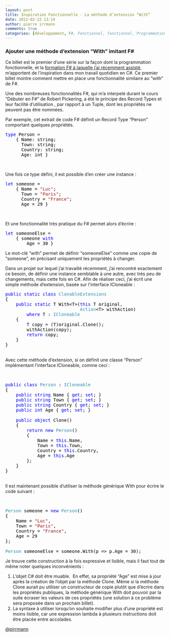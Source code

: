```yaml
---
layout: post
title: Inspiration Fonctionnelle - La méthode d’extension “With”
date: 2012-02-22 13:14
author: pierre irrmann
comments: true
categories: [développement, F#, Fonctionnel, fonctionnel, Programmation]
---
```

<h3>Ajouter une méthode d’extension “With” imitant F#</h3>  <p>Ce billet est le premier d’une série sur la façon dont la programmation fonctionnelle, et la <a href="http://www.arolla.fr/blog/2011/12/formation-f-avec-robert-pickering/">formation F# à laquelle j’ai récemment assisté</a>, m’apportent de l’inspiration dans mon travail quotidien en C#. Ce premier billet montre comment mettre en place une fonctionnalité similaire au “with” de F#.</p><!--more-->Une des nombreuses fonctionnalités F#, qui m’a interpelé durant le cours “Débuter en F#” de Robert Pickering, a été le principe des Record Types et leur facilité d’utilisation , par rapport à un Tuple, dont les propriétés ne peuvent pas être nommées.   <p>Par exemple, cet extrait de code F# définit un Record Type “Person” comportant quelques propriétés.</p>  <pre><span style="color: blue">type </span><span style="color: black">Person =
    { Name: string;
      Town: string;
      Country: string;
      Age: int }</span></pre>

<p>&#160;</p>

<p>Une fois ce type défini, il est possible d’en créer une instance :</p>

<pre><span style="color: blue">let </span><span style="color: black">someone =
    { Name = <span style="color: #a31515">&quot;Luc&quot;</span>;
      Town = <span style="color: #a31515">&quot;Paris&quot;</span>;
      Country = <span style="color: #a31515">&quot;France&quot;</span>;
      Age = 29 }</span></pre>

<p>&#160;</p>

<p>Et une fonctionnalité très pratique du F# permet alors d’écrire :</p>

<pre><span style="color: blue">let </span><span style="color: black">someoneElse =
    { someone <span style="color: blue">with</span>
        Age = 30 }</span></pre>

<p>Le mot-clé “with” permet de définir “someoneElse” comme une copie de “someone”, en précisant uniquement les propriétés à changer.</p>

<p>Dans un projet sur lequel j’ai travaillé récemment, j’ai rencontré exactement ce besoin, de définir une instance semblable à une autre, avec très peu de changements, mais cette fois en C#. Afin de réaliser ceci, j’ai écrit une simple méthode d’extension, basée sur l’interface ICloneable :</p>

<pre><span style="color: blue">public static class </span><span style="color: #2b91af">ClonableExtensions
</span><span style="color: black">{
    </span><span style="color: blue">public static </span><span style="color: black">T With&lt;T&gt;(</span><span style="color: blue">this </span><span style="color: black">T original,
                            </span><span style="color: #2b91af">Action</span><span style="color: black">&lt;T&gt; withAction)
        </span><span style="color: blue">where </span><span style="color: black">T : </span><span style="color: #2b91af">ICloneable
    </span><span style="color: black">{
        T copy = (T)original.Clone();
        withAction(copy);
        </span><span style="color: blue">return </span><span style="color: black">copy;
    }
}</span></pre>

<p>
  <br />Avec cette méthode d’extension, si on définit une classe “Person” implémentant l’interface ICloneable, comme ceci : 

  <br /></p>

<pre><span style="color: blue">public class </span><span style="color: #2b91af">Person </span><span style="color: black">: </span><span style="color: #2b91af">ICloneable
</span><span style="color: black">{
    </span><span style="color: blue">public string </span><span style="color: black">Name { </span><span style="color: blue">get</span><span style="color: black">; </span><span style="color: blue">set</span><span style="color: black">; }
    </span><span style="color: blue">public string </span><span style="color: black">Town { </span><span style="color: blue">get</span><span style="color: black">; </span><span style="color: blue">set</span><span style="color: black">; }
    </span><span style="color: blue">public string </span><span style="color: black">Country { </span><span style="color: blue">get</span><span style="color: black">; </span><span style="color: blue">set</span><span style="color: black">; }
    </span><span style="color: blue">public int </span><span style="color: black">Age { </span><span style="color: blue">get</span><span style="color: black">; </span><span style="color: blue">set</span><span style="color: black">; }

    </span><span style="color: blue">public object </span><span style="color: black">Clone()
    {
        </span><span style="color: blue">return new </span><span style="color: #2b91af">Person</span><span style="color: black">()
        {
            Name = </span><span style="color: blue">this</span><span style="color: black">.Name,
            Town = </span><span style="color: blue">this</span><span style="color: black">.Town,
            Country = </span><span style="color: blue">this</span><span style="color: black">.Country,
            Age = </span><span style="color: blue">this</span><span style="color: black">.Age
        };
    }
}</span></pre>

<p>
  <br />Il est maintenant possible d’utiliser la méthode générique With pour écrire le code suivant : 

  <br /></p>

<pre><span style="color: #2b91af">Person </span><span style="color: black">someone = </span><span style="color: blue">new </span><span style="color: #2b91af">Person</span><span style="color: black">()
{
    Name = </span><span style="color: #a31515">&quot;Luc&quot;</span><span style="color: black">,
    Town = </span><span style="color: #a31515">&quot;Paris&quot;</span><span style="color: black">,
    Country = </span><span style="color: #a31515">&quot;France&quot;</span><span style="color: black">,
    Age = 29
};

</span><span style="color: #2b91af">Person </span><span style="color: black">someoneElse = someone.With(p =&gt; p.Age = 30);</span></pre>

<p>Je trouve cette construction à la fois expressive et lisible, mais il faut tout de même noter quelques inconvénients :</p>

<ol>
  <li>L’objet C# doit être muable.&#160; En effet, sa propriété “Age” est mise à jour après la création de l’objet par la méthode Clone. Même si la méthode Clone aurait pu utiliser un constructeur de copie plutôt que d’écrire dans les propriétés publiques, la méthode générique With doit pouvoir par la suite écraser les valeurs de ces propriétés (une solution à ce problème sera proposée dans un prochain billet). </li>

  <li>La syntaxe à utiliser lorsqu’on souhaite modifier plus d’une propriété est moins lisible, car une expression lambda à plusieurs instructions doit être placée entre accolades. </li>
</ol>

<p style="text-align: justify"><a href="http://twitter.com/#%21/pirrmann">@pirrmann</a></p>
